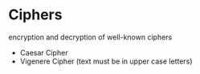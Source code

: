 # Ciphers
encryption and decryption of well-known ciphers


 * Caesar Cipher
 * Vigenere Cipher (text must be in upper case letters)
